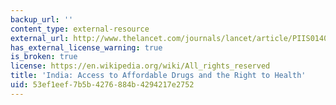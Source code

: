 ```yaml
---
backup_url: ''
content_type: external-resource
external_url: http://www.thelancet.com/journals/lancet/article/PIIS0140-6736(10)62042-9
has_external_license_warning: true
is_broken: true
license: https://en.wikipedia.org/wiki/All_rights_reserved
title: 'India: Access to Affordable Drugs and the Right to Health'
uid: 53ef1eef-7b5b-4276-884b-4294217e2752
---
```

